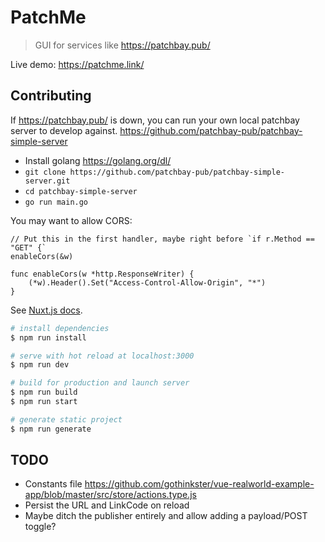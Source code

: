 # PatchMe

> GUI for services like https://patchbay.pub/

Live demo: https://patchme.link/

## Contributing

If https://patchbay.pub/ is down, you can run your own local patchbay server to develop against. https://github.com/patchbay-pub/patchbay-simple-server

- Install golang https://golang.org/dl/
- `git clone https://github.com/patchbay-pub/patchbay-simple-server.git`
- `cd patchbay-simple-server`
- `go run main.go`

You may want to allow CORS:

```golang
// Put this in the first handler, maybe right before `if r.Method == "GET" {`
enableCors(&w)

func enableCors(w *http.ResponseWriter) {
	(*w).Header().Set("Access-Control-Allow-Origin", "*")
}
```

See [Nuxt.js docs](https://nuxtjs.org).

``` bash
# install dependencies
$ npm run install

# serve with hot reload at localhost:3000
$ npm run dev

# build for production and launch server
$ npm run build
$ npm run start

# generate static project
$ npm run generate
```

## TODO

- Constants file https://github.com/gothinkster/vue-realworld-example-app/blob/master/src/store/actions.type.js
- Persist the URL and LinkCode on reload
- Maybe ditch the publisher entirely and allow adding a payload/POST toggle?